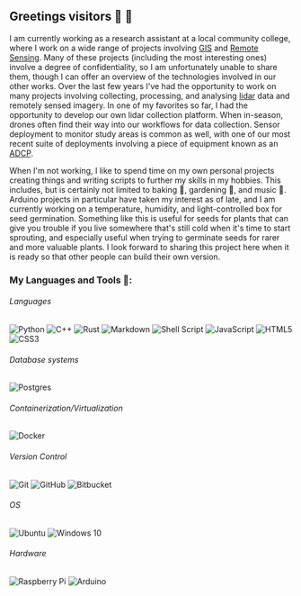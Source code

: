 ## Greetings visitors :wave: :wave:

I am currently working as a research assistant at a local community college, where I work on a wide range of projects involving [GIS][link_gi] and [Remote Sensing][link_rs]. Many of these projects (including the most interesting ones) involve a degree of confidentiality, so I am unfortunately unable to share them, though I can offer an overview of the technologies involved in our other works. Over the last few years I've had the opportunity to work on many projects involving collecting, processing, and analysing [lidar][link_li] data and remotely sensed imagery. In one of my favorites so far, I had the opportunity to develop our own lidar collection platform. When in-season, drones often find their way into our workflows for data collection. Sensor deployment to monitor study areas is common as well, with one of our most recent suite of deployments involving a piece of equipment known as an [ADCP][link_ad].

When I'm not working, I like to spend time on my own personal projects creating things and writing scripts to further my skills in my hobbies. This includes, but is certainly not limited to baking :cake:, gardening :seedling:, and music :musical_score:. Arduino projects in particular have taken my interest as of late, and I am currently working on a temperature, humidity, and light-controlled box for seed germination. Something like this is useful for seeds for plants that can give you trouble if you live somewhere that's still cold when it's time to start sprouting, and especially useful when trying to germinate seeds for rarer and more valuable plants. I look forward to sharing this project here when it is ready so that other people can build their own version.

### My Languages and Tools :wrench::

###### Languages
<p>
<img alt="Python" src="https://img.shields.io/badge/python%20-%2314354C.svg?&style=for-the-badge&logo=python&logoColor=white"/>
<img alt="C++" src="https://img.shields.io/badge/c++%20-%2300599C.svg?&style=for-the-badge&logo=c%2B%2B&ogoColor=white"/>
<img alt="Rust" src="https://img.shields.io/badge/rust-%23000000.svg?&style=for-the-badge&logo=rust&logoColor=white"/>
<img alt="Markdown" src="https://img.shields.io/badge/markdown-%23000000.svg?&style=for-the-badge&logo=markdown&logoColor=white"/>
<img alt="Shell Script" src="https://img.shields.io/badge/shell_script%20-%23121011.svg?&style=for-the-badge&logo=gnu-bash&logoColor=white"/>
<img alt="JavaScript" src="https://img.shields.io/badge/javascript%20-%23323330.svg?&style=for-the-badge&logo=javascript&logoColor=%23F7DF1E"/>
<img alt="HTML5" src="https://img.shields.io/badge/html5%20-%23E34F26.svg?&style=for-the-badge&logo=html5&logoColor=white"/>
<img alt="CSS3" src="https://img.shields.io/badge/css3%20-%231572B6.svg?&style=for-the-badge&logo=css3&logoColor=white"/>
</p>

###### Database systems
<p>
<img alt="Postgres" src ="https://img.shields.io/badge/postgres-%23316192.svg?&style=for-the-badge&logo=postgresql&logoColor=white"/>
</p>

###### Containerization/Virtualization
<p>
<img alt="Docker" src="https://img.shields.io/badge/docker%20-%230db7ed.svg?&style=for-the-badge&logo=docker&logoColor=white"/>
</p>

###### Version Control
<p>
<img alt="Git" src="https://img.shields.io/badge/git%20-%23F05033.svg?&style=for-the-badge&logo=git&logoColor=white"/>
<img alt="GitHub" src="https://img.shields.io/badge/github%20-%23121011.svg?&style=for-the-badge&logo=github&logoColor=white"/>
<img alt="Bitbucket" src="https://img.shields.io/badge/bitbucket%20-%230047B3.svg?&style=for-the-badge&logo=bitbucket&logoColor=white"/>
</p>

###### OS
<p>  
<img alt="Ubuntu" src="https://img.shields.io/badge/Ubuntu-E95420?style=for-the-badge&logo=ubuntu&logoColor=white" />
<img alt="Windows 10" src="https://img.shields.io/badge/Windows-0078D6?style=for-the-badge&logo=windows&logoColor=white" />
</p>

###### Hardware
<p>  
<img alt="Raspberry Pi" src="https://img.shields.io/badge/-Raspberry%20Pi-C51A4A?style=for-the-badge&logo=Raspberry-Pi"/>
<img alt="Arduino" src="https://img.shields.io/badge/-Arduino-00979D?style=for-the-badge&logo=Arduino&logoColor=white"/>
</p>

[link_ad]: https://oceanexplorer.noaa.gov/technology/acoust-doppler/acoust-doppler.html "What's an ADCP?"
[link_li]: http://en.wikipedia.org/wiki/Lidar "What's LiDAR?"
[link_gi]: https://en.wikipedia.org/wiki/Geographic_information_system "What's a GIS?"
[link_rs]: https://www.usgs.gov/faqs/what-remote-sensing-and-what-it-used "What is Remote Sensing?"

<!--
![visitors](https://visitor-badge.glitch.me/badge?page_id=thomall.thomall)
**thomall/thomall** is a ✨ _special_ ✨ repository because its `README.md` (this file) appears on your GitHub profile.
-->
